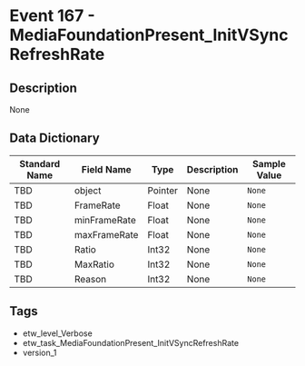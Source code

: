 # Event 167 - MediaFoundationPresent_InitVSyncRefreshRate

## Description
None

## Data Dictionary
|Standard Name|Field Name|Type|Description|Sample Value|
|---|---|---|---|---|
|TBD|object|Pointer|None|`None`|
|TBD|FrameRate|Float|None|`None`|
|TBD|minFrameRate|Float|None|`None`|
|TBD|maxFrameRate|Float|None|`None`|
|TBD|Ratio|Int32|None|`None`|
|TBD|MaxRatio|Int32|None|`None`|
|TBD|Reason|Int32|None|`None`|

## Tags
* etw_level_Verbose
* etw_task_MediaFoundationPresent_InitVSyncRefreshRate
* version_1